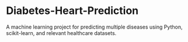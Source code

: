 # Diabetes-Heart-Prediction
A machine learning project for predicting multiple diseases using Python, scikit-learn, and relevant healthcare datasets.
